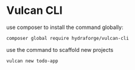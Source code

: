 # Vulcan CLI

use composer to install the command globally:

```bash
composer global require hydraforge/vulcan-cli
```

use the command to scaffold new projects

```bash
vulcan new todo-app
```
